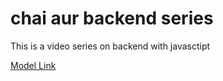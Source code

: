 # chai aur backend series

This is a video series on backend with javasctipt

[Model Link](https://app.eraser.io/workspace/YtPqZ1VogxGy1jzIDkzj)